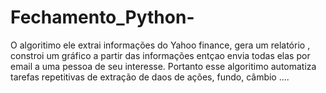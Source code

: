 # Fechamento_Python-
O algoritimo ele extrai informações do Yahoo finance, gera um relatório , constroi um gráfico a partir das informações entçao envia todas elas por email a uma pessoa de seu interesse. Portanto esse algoritimo automatiza tarefas repetitivas de extração de daos de ações, fundo, câmbio ....
